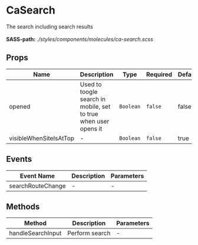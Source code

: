 # CaSearch

The search including search results<br><br> **SASS-path:** _./styles/components/molecules/ca-search.scss_

## Props

<!-- @vuese:CaSearch:props:start -->
|Name|Description|Type|Required|Default|
|---|---|---|---|---|
|opened|Used to toogle search in mobile, set to true when user opens it|`Boolean`|`false`|false|
|visibleWhenSiteIsAtTop|-|`Boolean`|`false`|true|

<!-- @vuese:CaSearch:props:end -->


## Events

<!-- @vuese:CaSearch:events:start -->
|Event Name|Description|Parameters|
|---|---|---|
|searchRouteChange|-|-|

<!-- @vuese:CaSearch:events:end -->


## Methods

<!-- @vuese:CaSearch:methods:start -->
|Method|Description|Parameters|
|---|---|---|
|handleSearchInput|Perform search|-|

<!-- @vuese:CaSearch:methods:end -->



